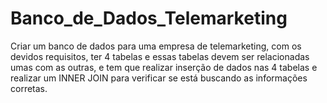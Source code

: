 # Banco_de_Dados_Telemarketing
Criar um banco de dados para uma empresa de telemarketing, com os devidos requisitos, ter 4 tabelas e essas tabelas devem ser relacionadas umas com as outras, e tem que realizar inserção de dados nas 4 tabelas e realizar um INNER JOIN para verificar se está buscando as informações corretas. 
